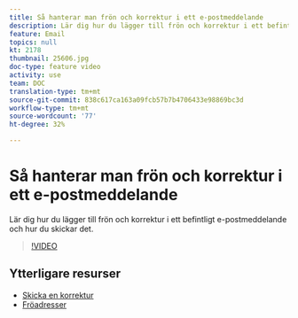 ```yaml
---
title: Så hanterar man frön och korrektur i ett e-postmeddelande
description: Lär dig hur du lägger till frön och korrektur i ett befintligt e-postmeddelande och hur du skickar det.
feature: Email
topics: null
kt: 2178
thumbnail: 25606.jpg
doc-type: feature video
activity: use
team: DOC
translation-type: tm+mt
source-git-commit: 838c617ca163a09fcb57b7b4706433e98869bc3d
workflow-type: tm+mt
source-wordcount: '77'
ht-degree: 32%

---
```



# Så hanterar man frön och korrektur i ett e-postmeddelande

Lär dig hur du lägger till frön och korrektur i ett befintligt e-postmeddelande och hur du skickar det.

>[!VIDEO](https://video.tv.adobe.com/v/25606?quality=12)

## Ytterligare resurser

- [Skicka en korrektur](https://docs.adobe.com/content/help/en/campaign-classic/using/transactional-messaging/message-templates/sending-a-proof.html)
- [Fröadresser](https://docs.adobe.com/content/help/en/campaign-classic/using/configuring-campaign-classic/use-a-custom-recipient-table/seed-addresses.html)